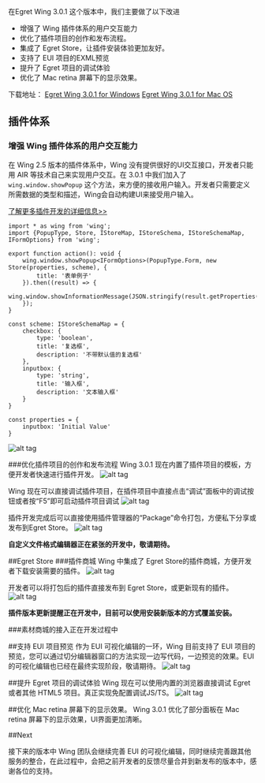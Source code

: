 

在Egret Wing 3.0.1 这个版本中，我们主要做了以下改进
- 增强了 Wing 插件体系的用户交互能力
- 优化了插件项目的创作和发布流程。
- 集成了 Egret Store，让插件安装体验更加友好。
- 支持了 EUI 项目的EXML预览
- 提升了 Egret 项目的调试体验
- 优化了 Mac retina 屏幕下的显示效果。

下载地址：
[Egret Wing 3.0.1 for Windows](http://tool.egret-labs.org/EgretWing/electron/EgretWing-v3.0.1-win32.zip?t=20160308 "Windows")
[Egret Wing 3.0.1 for Mac OS](http://tool.egret-labs.org/EgretWing/electron/EgretWing-v3.0.1-darwin.zip?t=20160308 "Mac OS")

## 插件体系

### 增强 Wing 插件体系的用户交互能力
在 Wing 2.5 版本的插件体系中，Wing 没有提供很好的UI交互接口，开发者只能用 AIR 等技术自己来实现用户交互。在 3.0.1 中我们加入了 `wing.window.showPopup` 这个方法，来方便的接收用户输入。开发者只需要定义所需数据的类型和描述，Wing会自动构建UI来接受用户输入。

[了解更多插件开发的详细信息>>](http://edn.egret.com/cn/docs/page/778 "了解更多插件开发的详细信息")

    import * as wing from 'wing';
    import {PopupType, Store, IStoreMap, IStoreSchema, IStoreSchemaMap, IFormOptions} from 'wing';
    
    export function action(): void {
    	wing.window.showPopup<IFormOptions>(PopupType.Form, new Store(properties, scheme), {
    		title: '表单例子'
    	}).then((result) => {
    		wing.window.showInformationMessage(JSON.stringify(result.getProperties(true)));
    	});
    }
    
    const scheme: IStoreSchemaMap = {
    	checkbox: {
    		type: 'boolean',
    		title: '复选框',
    		description: '不带默认值的复选框'
    	},
    	inputbox: {
    		type: 'string',
    		title: '输入框',
    		description: '文本输入框'
    	}
    }
    
    const properties = {
    	inputbox: 'Initial Value'
    }

![alt tag](56de4ff73daba.png)

###优化插件项目的创作和发布流程
Wing 3.0.1 现在内置了插件项目的模板，方便开发者快速进行插件开发。
![alt tag](56de522db69d6.png)

Wing 现在可以直接调试插件项目，在插件项目中直接点击“调试”面板中的调试按钮或者按“F5”即可启动插件项目调试
![alt tag](56de5359b5b2d.png)

插件开发完成后可以直接使用插件管理器的“Package”命令打包，方便私下分享或发布到Egret Store。
![alt tag](56de6794a01fb.png)

**自定义文件格式编辑器正在紧张的开发中，敬请期待。**


##Egret Store
###插件商城
Wing 中集成了 Egret Store的插件商城，方便开发者下载安装需要的插件。
![alt tag](56de6bb8d8bd8.png)

开发者可以将打包后的插件直接发布到 Egret Store，或更新现有的插件。
![alt tag](56de6bb8e80ce.png)

**插件版本更新提醒正在开发中，目前可以使用安装新版本的方式覆盖安装。**

###素材商城的接入正在开发过程中

##支持 EUI 项目预览
作为 EUI 可视化编辑的一环，Wing 目前支持了 EUI 项目的预览，您可以通过切分编辑器窗口的方法实现一边写代码，一边预览的效果。EUI的可视化编辑也已经在最终实现阶段，敬请期待。
![alt tag](56de7073dd10d.png)

##提升 Egret 项目的调试体验
Wing 现在可以使用内置的浏览器直接调试 Egret 或者其他 HTML5 项目。真正实现免配置调试JS/TS。
![alt tag](56de8668947c3.png)

##优化 Mac retina 屏幕下的显示效果。
Wing 3.0.1 优化了部分面板在 Mac retina 屏幕下的显示效果，UI界面更加清晰。


##Next

接下来的版本中 Wing 团队会继续完善 EUI 的可视化编辑，同时继续完善跟其他服务的整合，在此过程中，会把之前开发者的反馈尽量合并到新发布的版本中，感谢各位的支持。

